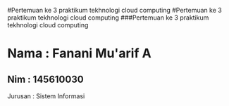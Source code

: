#Pertemuan ke 3 praktikum tekhnologi cloud computing
#Pertemuan ke 3 praktikum tekhnologi cloud computing
###Pertemuan ke 3 praktikum tekhnologi cloud computing

<h1>Nama : Fanani Mu'arif A</h1>
<h2>Nim : 145610030</h2>
</h3>Jurusan : Sistem Informasi</h3>